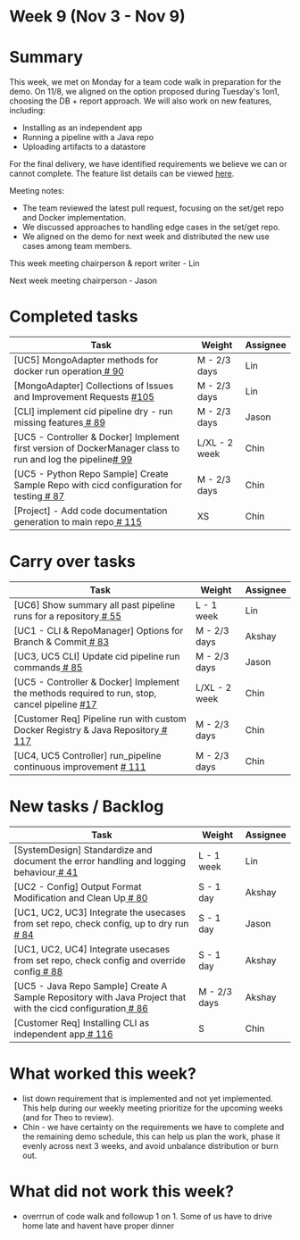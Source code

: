 # Week 9 (Nov 3 - Nov 9)

# Summary
This week, we met on Monday for a team code walk in preparation for the demo. On 11/8, we aligned on the option proposed during Tuesday's 1on1, choosing the DB + report approach. We will also work on new features, including:
- Installing as an independent app
- Running a pipeline with a Java repo
- Uploading artifacts to a datastore

For the final delivery, we have identified requirements we believe we can or cannot complete. 
The feature list details can be viewed [here](https://docs.google.com/document/d/1oesRDCpEncrD0_QPSlQgghg0l__P-bS8_qZtxCVQn0c/edit?tab=t.0).

Meeting notes:
- The team reviewed the latest pull request, focusing on the set/get repo and Docker implementation.
- We discussed approaches to handling edge cases in the set/get repo.
- We aligned on the demo for next week and distributed the new use cases among team members.

This week meeting chairperson & report writer - Lin

Next week meeting chairperson - Jason

# Completed tasks

| Task           | Weight    | Assignee    |
|----------------|-----------|-------------|
| [UC5] MongoAdapter methods for docker run operation[  # 90](https://github.com/CS6510-SEA-F24/t4-cicd/issues/90)                                       | M - 2/3 days  | Lin      |
| [MongoAdapter] Collections of Issues and Improvement Requests [#105](https://github.com/CS6510-SEA-F24/t4-cicd/issues/105)| M - 2/3 days  | Lin   |
| [CLI] implement cid pipeline dry - run missing features[  # 89](https://github.com/CS6510-SEA-F24/t4-cicd/issues/89)                                   | M - 2/3 days  | Jason    |
| [UC5 - Controller & Docker] Implement first version of DockerManager class to run and log the pipeline[# 99](https://github.com/CS6510-SEA-F24/t4-cicd/issues/99) | L/XL - 2 week | Chin     |
| [UC5 - Python Repo Sample] Create Sample Repo with cicd configuration for testing[  # 87](https://github.com/CS6510-SEA-F24/t4-cicd/issues/87)                      | M - 2/3 days | Chin     |
| [Project] - Add code documentation generation to main repo[  # 115](https://github.com/CS6510-SEA-F24/t4-cicd/issues/115)                      | XS | Chin     |


# Carry over tasks

| Task                                                                                                                                                   | Weight        | Assignee |
|--------------------------------------------------------------------------------------------------------------------------------------------------------|---------------| -------- |
| [UC6] Show summary all past pipeline runs for a repository[  # 55](https://github.com/CS6510-SEA-F24/t4-cicd/issues/55)                                             | L - 1 week   | Lin     |
| [UC1 - CLI & RepoManager] Options for Branch & Commit[  # 83](https://github.com/CS6510-SEA-F24/t4-cicd/issues/83)                                     | M - 2/3 days  | Akshay   |
| [UC3, UC5 CLI] Update cid pipeline run commands[  # 85](https://github.com/CS6510-SEA-F24/t4-cicd/issues/85)                                           | M - 2/3 days  | Jason    |
| [UC5 - Controller & Docker] Implement the methods required to run, stop, cancel pipeline [#17](https://github.com/CS6510-SEA-F24/t4-cicd/issues/17) | L/XL - 2 week | Chin     |
| [Customer Req] Pipeline run with custom Docker Registry & Java Repository[  # 117](https://github.com/CS6510-SEA-F24/t4-cicd/issues/117) | M - 2/3 days  | Chin     |
| [UC4, UC5 Controller] run_pipeline continuous improvement [  # 111](https://github.com/CS6510-SEA-F24/t4-cicd/issues/111) | M - 2/3 days  | Chin     |



# New tasks / Backlog

| Task                                                                                                                                                                | Weight       | Assignee |
|---------------------------------------------------------------------------------------------------------------------------------------------------------------------|--------------| -------- |
| [SystemDesign] Standardize and document the error handling and logging behaviour[  # 41](https://github.com/CS6510-SEA-F24/t4-cicd/issues/41)                       | L - 1 week   | Lin      |
| [UC2 - Config] Output Format Modification and Clean Up[  # 80](https://github.com/CS6510-SEA-F24/t4-cicd/issues/80)                                                 | S - 1 day    | Akshay   |
| [UC1, UC2, UC3] Integrate the usecases from set repo, check config, up to dry run[  # 84](https://github.com/CS6510-SEA-F24/t4-cicd/issues/84)                     | S - 1 day    | Jason    |
| [UC1, UC2, UC4] Integrate usecases from set repo, check config and override config[  # 88](https://github.com/CS6510-SEA-F24/t4-cicd/issues/88)                    | S - 1 day    | Akshay   |
| [UC5 - Java Repo Sample] Create A Sample Repository with Java Project that with the cicd configuration[  # 86](https://github.com/CS6510-SEA-F24/t4-cicd/issues/86) | M - 2/3 days | Akshay   |
| [Customer Req] Installing CLI as independent app[  # 116](https://github.com/CS6510-SEA-F24/t4-cicd/issues/116) | S | Chin     |

# What worked this week?
- list down requirement that is implemented and not yet implemented. This help during our weekly meeting prioritize for the upcoming weeks (and for Theo to review).
- Chin - we have certainty on the requirements we have to complete and the remaining demo schedule, this can help us plan the work, phase it evenly across next 3 weeks, and avoid unbalance distribution or burn out. 

# What did not work this week?
- overrrun of code walk and followup 1 on 1. Some of us have to drive home late and havent have proper dinner
